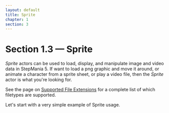 ```yaml
---
layout: default
title: Sprite
chapter: 1
section: 3
---
```



# Section 1.3 &mdash; Sprite

*Sprite* actors can be used to load, display, and manipulate image and video data in StepMania 5.  If want to load a png graphic and move it around, or animate a character from a sprite sheet, or play a video file, then the *Sprite* actor is what you're looking for.  

See the page on [Supported File Extensions]({{site.baseurl}}/chapter-1/Supported-File-Extensions.html) for a complete list of which filetypes are supported.

Let's start with a very simple example of Sprite usage.